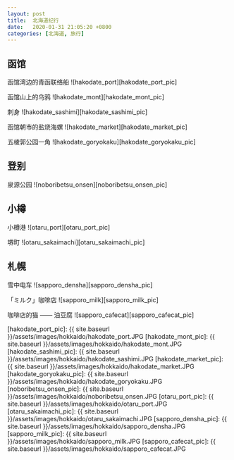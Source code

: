 ```yaml
---
layout: post
title:  北海道纪行
date:   2020-01-31 21:05:20 +0800
categories: [北海道, 旅行]
---
```


## 函馆
函馆湾边的青函联络船
![hakodate_port][hakodate_port_pic]
<br/>

函馆山上的乌鸦
![hakodate_mont][hakodate_mont_pic]
<br/>

刺身
![hakodate_sashimi][hakodate_sashimi_pic]
<br/>

函馆朝市的盐烧海螺
![hakodate_market][hakodate_market_pic]
<br/>

五棱郭公园一角
![hakodate_goryokaku][hakodate_goryokaku_pic]
<br/>

## 登别
泉源公园
![noboribetsu_onsen][noboribetsu_onsen_pic]
<br/>

## 小樽
小樽港
![otaru_port][otaru_port_pic]
<br/>

堺町
![otaru_sakaimachi][otaru_sakaimachi_pic]
<br/>

## 札幌
雪中电车
![sapporo_densha][sapporo_densha_pic]
<br/>

「ミルク」咖啡店
![sapporo_milk][sapporo_milk_pic]
<br/>

咖啡店的猫 —— 油豆腐
![sapporo_cafecat][sapporo_cafecat_pic]
<br/>

[hakodate_port_pic]: {{ site.baseurl }}/assets/images/hokkaido/hakodate_port.JPG
[hakodate_mont_pic]: {{ site.baseurl }}/assets/images/hokkaido/hakodate_mont.JPG
[hakodate_sashimi_pic]: {{ site.baseurl }}/assets/images/hokkaido/hakodate_sashimi.JPG
[hakodate_market_pic]: {{ site.baseurl }}/assets/images/hokkaido/hakodate_market.JPG
[hakodate_goryokaku_pic]: {{ site.baseurl }}/assets/images/hokkaido/hakodate_goryokaku.JPG
[noboribetsu_onsen_pic]: {{ site.baseurl }}/assets/images/hokkaido/noboribetsu_onsen.JPG
[otaru_port_pic]: {{ site.baseurl }}/assets/images/hokkaido/otaru_port.JPG
[otaru_sakaimachi_pic]: {{ site.baseurl }}/assets/images/hokkaido/otaru_sakaimachi.JPG
[sapporo_densha_pic]: {{ site.baseurl }}/assets/images/hokkaido/sapporo_densha.JPG
[sapporo_milk_pic]: {{ site.baseurl }}/assets/images/hokkaido/sapporo_milk.JPG
[sapporo_cafecat_pic]: {{ site.baseurl }}/assets/images/hokkaido/sapporo_cafecat.JPG

